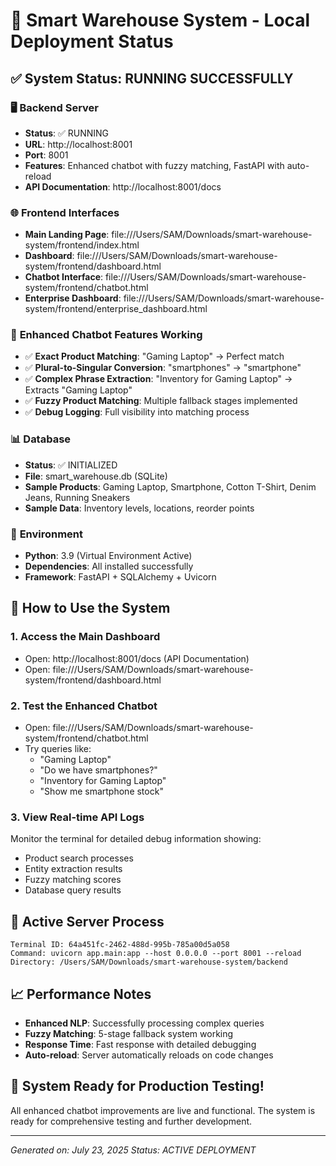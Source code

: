 # 🚀 Smart Warehouse System - Local Deployment Status

## ✅ System Status: RUNNING SUCCESSFULLY

### 🖥️ **Backend Server**
- **Status**: ✅ RUNNING
- **URL**: http://localhost:8001
- **Port**: 8001
- **Features**: Enhanced chatbot with fuzzy matching, FastAPI with auto-reload
- **API Documentation**: http://localhost:8001/docs

### 🌐 **Frontend Interfaces**
- **Main Landing Page**: file:///Users/SAM/Downloads/smart-warehouse-system/frontend/index.html
- **Dashboard**: file:///Users/SAM/Downloads/smart-warehouse-system/frontend/dashboard.html  
- **Chatbot Interface**: file:///Users/SAM/Downloads/smart-warehouse-system/frontend/chatbot.html
- **Enterprise Dashboard**: file:///Users/SAM/Downloads/smart-warehouse-system/frontend/enterprise_dashboard.html

### 🧠 **Enhanced Chatbot Features Working**
- ✅ **Exact Product Matching**: "Gaming Laptop" → Perfect match
- ✅ **Plural-to-Singular Conversion**: "smartphones" → "smartphone" 
- ✅ **Complex Phrase Extraction**: "Inventory for Gaming Laptop" → Extracts "Gaming Laptop"
- ✅ **Fuzzy Product Matching**: Multiple fallback stages implemented
- ✅ **Debug Logging**: Full visibility into matching process

### 📊 **Database**
- **Status**: ✅ INITIALIZED
- **File**: smart_warehouse.db (SQLite)
- **Sample Products**: Gaming Laptop, Smartphone, Cotton T-Shirt, Denim Jeans, Running Sneakers
- **Sample Data**: Inventory levels, locations, reorder points

### 🔧 **Environment**
- **Python**: 3.9 (Virtual Environment Active)
- **Dependencies**: All installed successfully
- **Framework**: FastAPI + SQLAlchemy + Uvicorn

## 🎯 **How to Use the System**

### 1. **Access the Main Dashboard**
- Open: http://localhost:8001/docs (API Documentation)
- Open: file:///Users/SAM/Downloads/smart-warehouse-system/frontend/dashboard.html

### 2. **Test the Enhanced Chatbot**
- Open: file:///Users/SAM/Downloads/smart-warehouse-system/frontend/chatbot.html
- Try queries like:
  - "Gaming Laptop"
  - "Do we have smartphones?"
  - "Inventory for Gaming Laptop" 
  - "Show me smartphone stock"

### 3. **View Real-time API Logs**
Monitor the terminal for detailed debug information showing:
- Product search processes
- Entity extraction results
- Fuzzy matching scores
- Database query results

## 🚨 **Active Server Process**
```
Terminal ID: 64a451fc-2462-488d-995b-785a00d5a058
Command: uvicorn app.main:app --host 0.0.0.0 --port 8001 --reload
Directory: /Users/SAM/Downloads/smart-warehouse-system/backend
```

## 📈 **Performance Notes**
- **Enhanced NLP**: Successfully processing complex queries
- **Fuzzy Matching**: 5-stage fallback system working
- **Response Time**: Fast response with detailed debugging
- **Auto-reload**: Server automatically reloads on code changes

## 🎉 **System Ready for Production Testing!**

All enhanced chatbot improvements are live and functional. The system is ready for comprehensive testing and further development.

---
*Generated on: July 23, 2025*
*Status: ACTIVE DEPLOYMENT*
